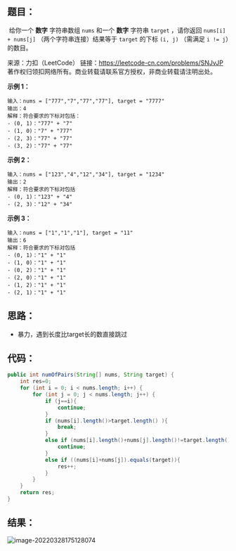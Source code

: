 ## 题目：

​	给你一个 **数字** 字符串数组 `nums` 和一个 **数字** 字符串 `target` ，请你返回 `nums[i] + nums[j]` （两个字符串连接）结果等于 `target` 的下标 `(i, j)` （需满足 `i != j`）的数目。



来源：力扣（LeetCode） 链接：https://leetcode-cn.com/problems/SNJvJP 著作权归领扣网络所有。商业转载请联系官方授权，非商业转载请注明出处。

<!--more-->

**示例 1：**

```
输入：nums = ["777","7","77","77"], target = "7777"
输出：4
解释：符合要求的下标对包括：
- (0, 1)："777" + "7"
- (1, 0)："7" + "777"
- (2, 3)："77" + "77"
- (3, 2)："77" + "77"
```

**示例 2：**

```
输入：nums = ["123","4","12","34"], target = "1234"
输出：2
解释：符合要求的下标对包括
- (0, 1)："123" + "4"
- (2, 3)："12" + "34"
```

**示例 3：**

```
输入：nums = ["1","1","1"], target = "11"
输出：6
解释：符合要求的下标对包括
- (0, 1)："1" + "1"
- (1, 0)："1" + "1"
- (0, 2)："1" + "1"
- (2, 0)："1" + "1"
- (1, 2)："1" + "1"
- (2, 1)："1" + "1"
```

## 思路：

- 暴力，遇到长度比target长的数直接跳过

## 代码：

```java
public int numOfPairs(String[] nums, String target) {
    int res=0;
    for (int i = 0; i < nums.length; i++) {
        for (int j = 0; j < nums.length; j++) {
            if (j==i){
                continue;
            }
            if (nums[i].length()>target.length() ){
                break;
            }
            else if (nums[i].length()+nums[j].length()!=target.length()){
                continue;
            }
            else if ((nums[i]+nums[j]).equals(target)){
                res++;
            }
        }
    }
    return res;
}
```

## 结果：

![image-20220328175128074](https://misteryliu.oss-cn-beijing.aliyuncs.com/image/image-20220328175128074.png)